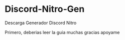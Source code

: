# Discord-Nitro-Gen
Descarga Generador Discord Nitro

Primero, deberias leer la guia muchas gracias apoyame
